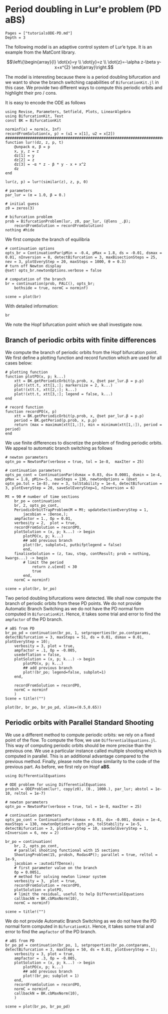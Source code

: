 # Period doubling in Lur'e problem (PD aBS)

```@contents
Pages = ["tutorialsODE-PD.md"]
Depth = 3
```

The following model is an adaptive control system of Lur’e type. It is an example from the MatCont library.

$$\left\{\begin{array}{l}
\dot{x}=y \\
\dot{y}=z \\
\dot{z}=-\alpha z-\beta y-x+x^{2}
\end{array}\right.$$


The model is interesting because there is a period doubling bifurcation and we want to show the branch switching capabilities of `BifurcationKit.jl` in this case. We provide two different ways to compute this periodic orbits and highlight their pro / cons.

It is easy to encode the ODE as follows

```@example TUTLURE
using Revise, Parameters, Setfield, Plots, LinearAlgebra
using BifurcationKit, Test
const BK = BifurcationKit

norminf(x) = norm(x, Inf)
recordFromSolution(x, p) = (u1 = x[1], u2 = x[2])
####################################################################################################
function lur!(dz, z, p, t)
	@unpack α, β = p
	x, y, z = z
	dz[1] = y
	dz[2] =	z
	dz[3] = -α * z - β * y - x + x^2
	dz
end

lur(z, p) = lur!(similar(z), z, p, 0)

# parameters
par_lur = (α = 1.0, β = 0.)

# initial guess
z0 = zeros(3)

# bifurcation problem
prob = BifurcationProblem(lur, z0, par_lur, (@lens _.β);
    recordFromSolution = recordFromSolution)
nothing #hide
```

We first compute the branch of equilibria

```@example TUTLURE
# continuation options
opts_br = ContinuationPar(pMin = -0.4, pMax = 1.8, ds = -0.01, dsmax = 0.01, nInversion = 8, detectBifurcation = 3, maxBisectionSteps = 25, nev = 3, plotEveryStep = 20, maxSteps = 1000, θ = 0.3)
# turn off Newton display
@set! opts_br.newtonOptions.verbose = false

# computation of the branch
br = continuation(prob, PALC(), opts_br;
	bothside = true, normC = norminf)

scene = plot(br)
```

With detailed information:

```@example TUTLURE
br
```

We note the Hopf bifurcation point which we shall investigate now.

## Branch of periodic orbits with finite differences

We compute the branch of periodic orbits from the Hopf bifurcation point.
We first define a plotting function and record function which are used for all cases below:

```@example TUTLURE
# plotting function
function plotPO(x, p; k...)
	xtt = BK.getPeriodicOrbit(p.prob, x, @set par_lur.β = p.p)
	plot!(xtt.t, xtt[1,:]; markersize = 2, k...)
	plot!(xtt.t, xtt[2,:]; k...)
	plot!(xtt.t, xtt[3,:]; legend = false, k...)
end

# record function
function recordPO(x, p)
	xtt = BK.getPeriodicOrbit(p.prob, x, @set par_lur.β = p.p)
	period = BK.getPeriod(p.prob, x, p.p)
	return (max = maximum(xtt[1,:]), min = minimum(xtt[1,:]), period = period)
end
```

We use finite differences to discretize the problem of finding periodic orbits. We appeal to automatic branch switching as follows

```@example TUTLURE
# newton parameters
optn_po = NewtonPar(verbose = true, tol = 1e-8,  maxIter = 25)

# continuation parameters
opts_po_cont = ContinuationPar(dsmax = 0.03, ds= 0.0001, dsmin = 1e-4, pMax = 1.8, pMin=-5., maxSteps = 130, newtonOptions = (@set optn_po.tol = 1e-8), nev = 3, tolStability = 1e-4, detectBifurcation = 3, plotEveryStep = 20, saveSolEveryStep=1, nInversion = 6)

Mt = 90 # number of time sections
	br_po = continuation(
	br, 2, opts_po_cont,
	PeriodicOrbitTrapProblem(M = Mt; updateSectionEveryStep = 1,
	    jacobian = :Dense,);
	ampfactor = 1., δp = 0.01,
	verbosity = 2,	plot = true,
	recordFromSolution = recordPO,
	plotSolution = (x, p; k...) -> begin
		plotPO(x, p; k...)
		## add previous branch
		plot!(br, subplot=1, putbifptlegend = false)
		end,
	finaliseSolution = (z, tau, step, contResult; prob = nothing, kwargs...) -> begin
		# limit the period
			return z.u[end] < 30
			true
		end,
	normC = norminf)

scene = plot(br, br_po)
```

Two period doubling bifurcations were detected. We shall now compute the branch of periodic orbits from these PD points. We do not provide Automatic Branch Switching as we do not have the PD normal form computed in `BifurcationKit`. Hence, it takes some trial and error to find the `ampfactor` of the PD branch.

```@example TUTLURE
# aBS from PD
br_po_pd = continuation(br_po, 1, setproperties(br_po.contparams, detectBifurcation = 3, maxSteps = 51, ds = 0.01, dsmax = 0.01, plotEveryStep = 10);
	verbosity = 3, plot = true,
	ampfactor = .1, δp = -0.005,
	usedeflation = false,
	plotSolution = (x, p; k...) -> begin
		plotPO(x, p; k...)
		## add previous branch
		plot!(br_po; legend=false, subplot=1)
	end,

	recordFromSolution = recordPO,
	normC = norminf
	)
Scene = title!("")
```

```@example TUTLURE
plot(br, br_po, br_po_pd, xlims=(0.5,0.65))
```

## Periodic orbits with Parallel Standard Shooting

We use a different method to compute periodic orbits: we rely on a fixed point of the flow. To compute the flow, we use `DifferentialEquations.jl`. This way of computing periodic orbits should be more precise than the previous one. We use a particular instance called multiple shooting which is computed in parallel. This is an additional advantage compared to the previous method. Finally, please note the close similarity to the code of the previous part. As before, we first rely on Hopf **aBS**.

```@example TUTLURE
using DifferentialEquations

# ODE problem for using DifferentialEquations
probsh = ODEProblem(lur!, copy(z0), (0., 1000.), par_lur; abstol = 1e-10, reltol = 1e-7)

# newton parameters
optn_po = NewtonPar(verbose = true, tol = 1e-8, maxIter = 25)

# continuation parameters
opts_po_cont = ContinuationPar(dsmax = 0.01, ds= -0.001, dsmin = 1e-4, maxSteps = 130, newtonOptions = optn_po, tolStability = 1e-5, detectBifurcation = 3, plotEveryStep = 10, saveSolEveryStep = 1, nInversion = 6, nev = 2)

br_po = continuation(
	br, 2, opts_po_cont,
	# parallel shooting functional with 15 sections
	ShootingProblem(15, probsh, Rodas4P(); parallel = true, reltol = 1e-9,
	jacobian = :autodiffDense);
	# first parameter value on the branch
	δp = 0.0051,
	# method for solving newton linear system
	verbosity = 3,	plot = true,
	recordFromSolution = recordPO,
	plotSolution = plotPO,
	# limit the residual, useful to help DifferentialEquations
	callbackN = BK.cbMaxNorm(10),
	normC = norminf)

scene = title!("")
```

We do not provide Automatic Branch Switching as we do not have the PD normal form computed in `BifurcationKit`. Hence, it takes some trial and error to find the `ampfactor` of the PD branch.

```@example TUTLURE
# aBS from PD
br_po_pd = continuation(br_po, 1, setproperties(br_po.contparams, detectBifurcation = 3, maxSteps = 50, ds = 0.01, plotEveryStep = 1);
	verbosity = 3, plot = true,
	ampfactor = .3, δp = -0.005,
	plotSolution = (x, p; k...) -> begin
		plotPO(x, p; k...)
		## add previous branch
		plot!(br_po; subplot = 1)
	end,
	recordFromSolution = recordPO,
	normC = norminf,
	callbackN = BK.cbMaxNorm(10),
	)

scene = plot(br_po, br_po_pd)
```
